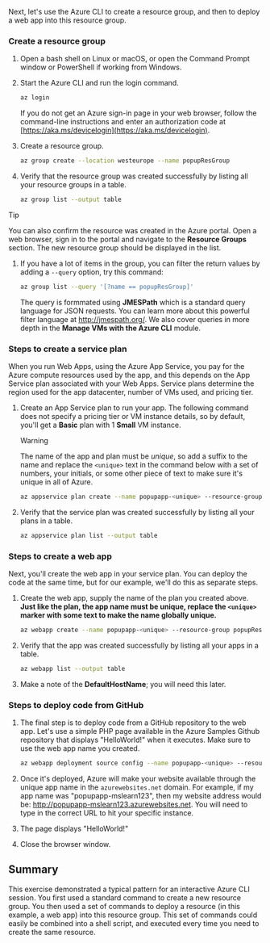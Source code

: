 Next, let's use the Azure CLI to create a resource group, and then to deploy a web app into this resource group. 

### Create a resource group

1. Open a bash shell on Linux or macOS, or open the Command Prompt window or PowerShell if working from Windows.

1. Start the Azure CLI and run the login command.

    ```bash
    az login
    ```
    If you do not get an Azure sign-in page in your web browser, follow the command-line instructions and enter an authorization code at [https://aka.ms/devicelogin](https://aka.ms/devicelogin).

1. Create a resource group.

    ```bash
    az group create --location westeurope --name popupResGroup
    ```

1. Verify that the resource group was created successfully by listing all your resource groups in a table.

    ```bash
    az group list --output table
    ```

> [!TIP]
> You can also confirm the resource was created in the Azure portal. Open a web browser, sign in to the portal and navigate to the **Resource Groups** section. The new resource group should be displayed in the list.

1. If you have a lot of items in the group, you can filter the return values by adding a `--query` option, try this command:

    ```bash
    az group list --query '[?name == popupResGroup]'
    ```

    The query is formmated using **JMESPath** which is a standard query language for JSON requests. You can learn more about this powerful filter language at <http://jmespath.org/>. We also cover queries in more depth in the **Manage VMs with the Azure CLI** module.

### Steps to create a service plan

When you run Web Apps, using the Azure App Service, you pay for the Azure compute resources used by the app, and this depends on the App Service plan associated with your Web Apps. Service plans determine the region used for the app datacenter, number of VMs used, and pricing tier.

1. Create an App Service plan to run your app. The following command does not specify a pricing tier or VM instance details, so by default, you'll get a **Basic** plan with 1 **Small** VM instance.

    > [!WARNING]
    > The name of the app and plan must be _unique_, so add a suffix to the name and replace the `<unique>` text in the command below with a set of numbers, your initials, or some other piece of text to make sure it's unique in all of Azure. 

    ```bash
    az appservice plan create --name popupapp-<unique> --resource-group popupResGroup --location westeurope
    ```

1. Verify that the service plan was created successfully by listing all your plans in a table.

    ```bash
    az appservice plan list --output table
    ```

### Steps to create a web app

Next, you'll create the web app in your service plan. You can deploy the code at the same time, but for our example, we'll do this as separate steps.

1. Create the web app, supply the name of the plan you created above. **Just like the plan, the app name must be unique, replace the `<unique>` marker with some text to make the name globally unique.**
    ```bash
    az webapp create --name popupapp-<unique> --resource-group popupResGroup --plan popupapp-<unique>
    ```

1. Verify that the app was created successfully by listing all your apps in a table.

    ```bash
    az webapp list --output table
    ```

1. Make a note of the **DefaultHostName**; you will need this later.

### Steps to deploy code from GitHub

1. The final step is to deploy code from a GitHub repository to the web app. Let's use a simple PHP page available in the Azure Samples Github repository that displays "HelloWorld!" when it executes. Make sure to use the web app name you created.

    ```bash
    az webapp deployment source config --name popupapp-<unique> --resource-group popupResGroup --repo-url "https://github.com/Azure-Samples/php-docs-hello-world" --branch master --manual-integration
    ```

1. Once it's deployed, Azure will make your website available through the unique app name in the `azurewebsites.net` domain. For example, if my app name was "popupapp-mslearn123", then my website address would be: <http://popupapp-mslearn123.azurewebsites.net>. You will need to type in the correct URL to hit your specific instance.

1. The page displays "HelloWorld!"

1. Close the browser window.

## Summary

This exercise demonstrated a typical pattern for an interactive Azure CLI session. You first used a standard command to create a new resource group. You then used a set of commands to deploy a resource (in this example, a web app) into this resource group. This set of commands could easily be combined into a shell script, and executed every time you need to create the same resource.
